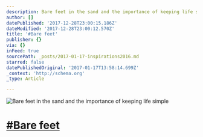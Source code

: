 ```yaml
---
description: Bare feet in the sand and the importance of keeping life simple
author: []
datePublished: '2017-12-28T23:00:15.186Z'
dateModified: '2017-12-28T23:00:12.570Z'
title: '#Bare feet'
publisher: {}
via: {}
inFeed: true
sourcePath: _posts/2017-01-17-inspirations2016.md
starred: false
datePublishedOriginal: '2017-01-17T13:58:14.699Z'
_context: 'http://schema.org'
_type: Article

---
```

![Bare feet in the sand and the importance of keeping life simple](https://the-grid-user-content.s3-us-west-2.amazonaws.com/27fc9493-c04c-4d2c-b768-55f272b0f8f3.jpg)

# [\#Bare feet][0]

[0]: https://twitter.com/#!/search?q=%23Inspirations2016